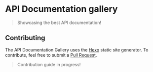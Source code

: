 # API Documentation gallery

> Showcasing the best API documentation!

## Contributing

The API Documentation Gallery uses the [Hexo](https://hexo.io/docs/) static site generator. To contribute, feel free to submit a [Pull Request](https://github.com/yosriady/apidocs-gallery/pulls).

> Contribution guide in progress!